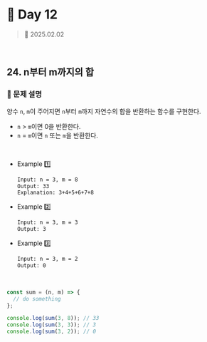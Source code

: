 # 🌻 Day 12

> 📅 2025.02.02

<br>

## 24. n부터 m까지의 합

### 📍 문제 설명

양수 `n`, `m`이 주어지면 `n`부터 `m`까지 자연수의 합을 반환하는 함수를 구현한다.

- `n` > `m`이면 0을 반환한다.
- `n` = `m`이면 `n` 또는 `m`을 반환한다.

<br>

- Example 1️⃣

  ```bash
  Input: n = 3, m = 8
  Output: 33
  Explanation: 3+4+5+6+7+8
  ```

- Example 2️⃣

  ```bash
  Input: n = 3, m = 3
  Output: 3
  ```

- Example 3️⃣

  ```bash
  Input: n = 3, m = 2
  Output: 0
  ```

<br>

```javascript
const sum = (n, m) => {
  // do something
};

console.log(sum(3, 8)); // 33
console.log(sum(3, 3)); // 3
console.log(sum(3, 2)); // 0
```
